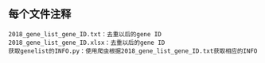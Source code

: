 ## 每个文件注释
    2018_gene_list_gene_ID.txt：去重以后的gene ID
    2018_gene_list_gene_ID.xlsx：去重以后的gene ID
    获取genelist的INFO.py：使用爬虫根据2018_gene_list_gene_ID.txt获取相应的INFO
